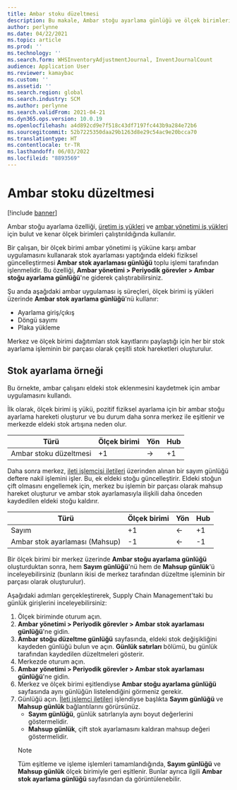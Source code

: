 ```yaml
---
title: Ambar stoku düzeltmesi
description: Bu makale, Ambar stoğu ayarlama günlüğü ve ölçek birimleri kullanırken işleme hakkında bilgi sağlar.
author: perlynne
ms.date: 04/22/2021
ms.topic: article
ms.prod: ''
ms.technology: ''
ms.search.form: WHSInventoryAdjustmentJournal, InventJournalCount
audience: Application User
ms.reviewer: kamaybac
ms.custom: ''
ms.assetid: ''
ms.search.region: global
ms.search.industry: SCM
ms.author: perlynne
ms.search.validFrom: 2021-04-21
ms.dyn365.ops.version: 10.0.19
ms.openlocfilehash: a4d892cd9e7f518c43df7197fc443b9a284e72b6
ms.sourcegitcommit: 52b7225350daa29b1263d8e29c54ac9e20bcca70
ms.translationtype: HT
ms.contentlocale: tr-TR
ms.lasthandoff: 06/03/2022
ms.locfileid: "8893569"
---
```

# <a name="warehouse-inventory-adjustment"></a>Ambar stoku düzeltmesi

[!include [banner](../includes/banner.md)]

Ambar stoğu ayarlama özelliği, [üretim iş yükleri](cloud-edge-workload-manufacturing.md) ve [ambar yönetimi iş yükleri](cloud-edge-workload-warehousing.md) için bulut ve kenar ölçek birimleri çalıştırıldığında kullanılır.

Bir çalışan, bir ölçek birimi ambar yönetimi iş yüküne karşı ambar uygulamasını kullanarak stok ayarlaması yaptığında eldeki fiziksel güncelleştirmesi **Ambar stok ayarlaması günlüğü** toplu işlemi tarafından işlenmelidir. Bu özelliği, **Ambar yönetimi > Periyodik görevler > Ambar stoğu ayarlama günlüğü**'ne giderek çalıştırabilirsiniz.

Şu anda aşağıdaki ambar uygulaması iş süreçleri, ölçek birimi iş yükleri üzerinde **Ambar stok ayarlama günlüğü**'nü kullanır:

- Ayarlama giriş/çıkış
- Döngü sayımı
- Plaka yükleme

Merkez ve ölçek birimi dağıtımları stok kayıtlarını paylaştığı için her bir stok ayarlama işleminin bir parçası olarak çeşitli stok hareketleri oluşturulur.

## <a name="inventory-adjustment-example"></a>Stok ayarlama örneği

Bu örnekte, ambar çalışanı eldeki stok eklenmesini kaydetmek için ambar uygulamasını kullandı.

İlk olarak, ölçek birimi iş yükü, pozitif fiziksel ayarlama için bir ambar stoğu ayarlama hareketi oluşturur ve bu durum daha sonra merkez ile eşitlenir ve merkezde eldeki stok artışına neden olur.

| Türü                                    | Ölçek birimi | Yön | Hub |
|-----------------------------------------|------------|-----------|-----|
| Ambar stoku düzeltmesi          | +1         | ->        | +1  |

Daha sonra merkez, [ileti işlemcisi iletileri](cloud-edge-message-processor-messages.md) üzerinden alınan bir sayım günlüğü deftere nakil işlemini işler. Bu, ek eldeki stoğu güncelleştirir. Eldeki stoğun çift olmasını engellemek için, merkez bu işlemin bir parçası olarak mahsup hareket oluşturur ve ambar stok ayarlamasıyla ilişkili daha önceden kaydedilen eldeki stoğu kaldırır.

| Türü                                    | Ölçek birimi | Yön | Hub |
|-----------------------------------------|------------|-----------|-----|
| Sayım                                | +1         | <-        | +1  |
| Ambar stok ayarlaması (Mahsup) | -1         | <-        | -1  |

Bir ölçek birimi bir merkez üzerinde **Ambar stoğu ayarlama günlüğü** oluşturduktan sonra, hem **Sayım günlüğü**'nü hem de **Mahsup günlük**'ü inceleyebilirsiniz (bunların ikisi de merkez tarafından düzeltme işleminin bir parçası olarak oluşturulur).

Aşağıdaki adımları gerçekleştirerek, Supply Chain Management'taki bu günlük girişlerini inceleyebilirsiniz:

1. Ölçek biriminde oturum açın.
1. **Ambar yönetimi \> Periyodik görevler \> Ambar stok ayarlaması günlüğü**'ne gidin.
1. **Ambar stoğu düzeltme günlüğü** sayfasında, eldeki stok değişikliğini kaydeden günlüğü bulun ve açın. **Günlük satırları** bölümü, bu günlük tarafından kaydedilen düzeltmeleri gösterir.
1. Merkezde oturum açın.
1. **Ambar yönetimi \> Periyodik görevler \> Ambar stok ayarlaması günlüğü**'ne gidin.
1. Merkez ve ölçek birimi eşitlendiyse **Ambar stoğu ayarlama günlüğü** sayfasında aynı günlüğün listelendiğini görmeniz gerekir.
1. Günlüğü açın. [İleti işlemci iletileri](cloud-edge-message-processor-messages.md) işlendiyse başlıkta **Sayım günlüğü** ve **Mahsup günlük** bağlantılarını görürsünüz.
    - **Sayım günlüğü**, günlük satırlarıyla aynı boyut değerlerini göstermelidir.
    - **Mahsup günlük**, çift stok ayarlamasını kaldıran mahsup değeri göstermelidir.
    > [!NOTE]
    > Tüm eşitleme ve işleme işlemleri tamamlandığında, **Sayım günlüğü** ve **Mahsup günlük** ölçek birimiyle geri eşitlenir. Bunlar ayrıca ilgili **Ambar stok ayarlama günlüğü** sayfasından da görüntülenebilir.
